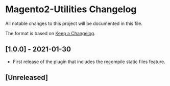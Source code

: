 # Magento2-Utilities Changelog
All notable changes to this project will be documented in this file.

The format is based on [Keep a Changelog](https://keepachangelog.com/en/1.0.0/).

## [1.0.0] - 2021-01-30

- First release of the plugin that includes the recompile static files feature.

## [Unreleased]
